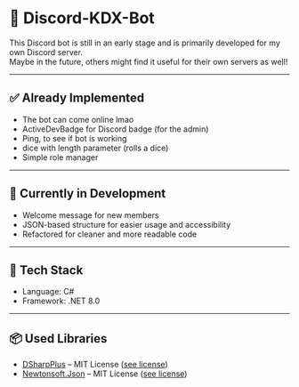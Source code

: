 # 🤖 Discord-KDX-Bot

This Discord bot is still in an early stage and is primarily developed for my own Discord server.  
Maybe in the future, others might find it useful for their own servers as well!

---

## ✅ Already Implemented
- The bot can come online lmao
- ActiveDevBadge for Discord badge (for the admin)
- Ping, to see if bot is working
- dice with length parameter (rolls a dice)
- Simple role manager

---

## 🔧 Currently in Development
- Welcome message for new members
- JSON-based structure for easier usage and accessibility
- Refactored for cleaner and more readable code

---

## 🧰 Tech Stack
- Language: C#
- Framework: .NET 8.0

---

## 📦 Used Libraries
- [DSharpPlus](https://github.com/DSharpPlus/DSharpPlus) – MIT License ([see license](licenses/DSharpPlus_LICENSE.txt))
- [Newtonsoft.Json](https://www.newtonsoft.com/json) – MIT License ([see license](licenses/Newtonsoft.Json_LICENSE.txt))
